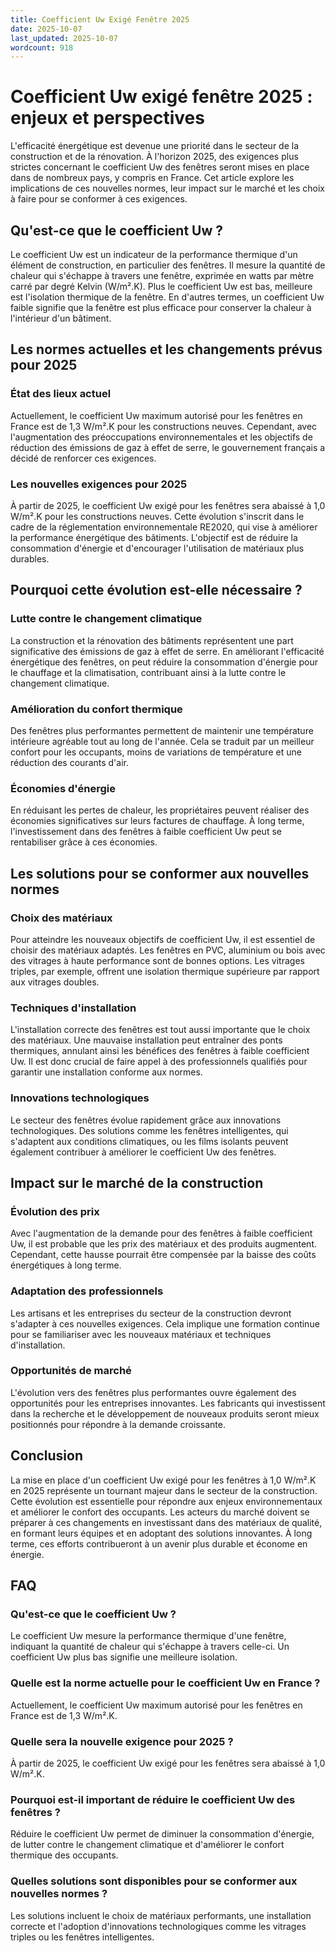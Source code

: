 ```yaml
---
title: Coefficient Uw Exigé Fenêtre 2025
date: 2025-10-07
last_updated: 2025-10-07
wordcount: 918
---
```


# Coefficient Uw exigé fenêtre 2025 : enjeux et perspectives

L'efficacité énergétique est devenue une priorité dans le secteur de la construction et de la rénovation. À l'horizon 2025, des exigences plus strictes concernant le coefficient Uw des fenêtres seront mises en place dans de nombreux pays, y compris en France. Cet article explore les implications de ces nouvelles normes, leur impact sur le marché et les choix à faire pour se conformer à ces exigences.

## Qu'est-ce que le coefficient Uw ?

Le coefficient Uw est un indicateur de la performance thermique d'un élément de construction, en particulier des fenêtres. Il mesure la quantité de chaleur qui s'échappe à travers une fenêtre, exprimée en watts par mètre carré par degré Kelvin (W/m².K). Plus le coefficient Uw est bas, meilleure est l'isolation thermique de la fenêtre. En d'autres termes, un coefficient Uw faible signifie que la fenêtre est plus efficace pour conserver la chaleur à l'intérieur d'un bâtiment.

## Les normes actuelles et les changements prévus pour 2025

### État des lieux actuel

Actuellement, le coefficient Uw maximum autorisé pour les fenêtres en France est de 1,3 W/m².K pour les constructions neuves. Cependant, avec l'augmentation des préoccupations environnementales et les objectifs de réduction des émissions de gaz à effet de serre, le gouvernement français a décidé de renforcer ces exigences.

### Les nouvelles exigences pour 2025

À partir de 2025, le coefficient Uw exigé pour les fenêtres sera abaissé à 1,0 W/m².K pour les constructions neuves. Cette évolution s'inscrit dans le cadre de la réglementation environnementale RE2020, qui vise à améliorer la performance énergétique des bâtiments. L'objectif est de réduire la consommation d'énergie et d'encourager l'utilisation de matériaux plus durables.

## Pourquoi cette évolution est-elle nécessaire ?

### Lutte contre le changement climatique

La construction et la rénovation des bâtiments représentent une part significative des émissions de gaz à effet de serre. En améliorant l'efficacité énergétique des fenêtres, on peut réduire la consommation d'énergie pour le chauffage et la climatisation, contribuant ainsi à la lutte contre le changement climatique.

### Amélioration du confort thermique

Des fenêtres plus performantes permettent de maintenir une température intérieure agréable tout au long de l'année. Cela se traduit par un meilleur confort pour les occupants, moins de variations de température et une réduction des courants d'air.

### Économies d'énergie

En réduisant les pertes de chaleur, les propriétaires peuvent réaliser des économies significatives sur leurs factures de chauffage. À long terme, l'investissement dans des fenêtres à faible coefficient Uw peut se rentabiliser grâce à ces économies.

## Les solutions pour se conformer aux nouvelles normes

### Choix des matériaux

Pour atteindre les nouveaux objectifs de coefficient Uw, il est essentiel de choisir des matériaux adaptés. Les fenêtres en PVC, aluminium ou bois avec des vitrages à haute performance sont de bonnes options. Les vitrages triples, par exemple, offrent une isolation thermique supérieure par rapport aux vitrages doubles.

### Techniques d'installation

L'installation correcte des fenêtres est tout aussi importante que le choix des matériaux. Une mauvaise installation peut entraîner des ponts thermiques, annulant ainsi les bénéfices des fenêtres à faible coefficient Uw. Il est donc crucial de faire appel à des professionnels qualifiés pour garantir une installation conforme aux normes.

### Innovations technologiques

Le secteur des fenêtres évolue rapidement grâce aux innovations technologiques. Des solutions comme les fenêtres intelligentes, qui s'adaptent aux conditions climatiques, ou les films isolants peuvent également contribuer à améliorer le coefficient Uw des fenêtres.

## Impact sur le marché de la construction

### Évolution des prix

Avec l'augmentation de la demande pour des fenêtres à faible coefficient Uw, il est probable que les prix des matériaux et des produits augmentent. Cependant, cette hausse pourrait être compensée par la baisse des coûts énergétiques à long terme.

### Adaptation des professionnels

Les artisans et les entreprises du secteur de la construction devront s'adapter à ces nouvelles exigences. Cela implique une formation continue pour se familiariser avec les nouveaux matériaux et techniques d'installation.

### Opportunités de marché

L'évolution vers des fenêtres plus performantes ouvre également des opportunités pour les entreprises innovantes. Les fabricants qui investissent dans la recherche et le développement de nouveaux produits seront mieux positionnés pour répondre à la demande croissante.

## Conclusion

La mise en place d'un coefficient Uw exigé pour les fenêtres à 1,0 W/m².K en 2025 représente un tournant majeur dans le secteur de la construction. Cette évolution est essentielle pour répondre aux enjeux environnementaux et améliorer le confort des occupants. Les acteurs du marché doivent se préparer à ces changements en investissant dans des matériaux de qualité, en formant leurs équipes et en adoptant des solutions innovantes. À long terme, ces efforts contribueront à un avenir plus durable et économe en énergie.

## FAQ

### Qu'est-ce que le coefficient Uw ?

Le coefficient Uw mesure la performance thermique d'une fenêtre, indiquant la quantité de chaleur qui s'échappe à travers celle-ci. Un coefficient Uw plus bas signifie une meilleure isolation.

### Quelle est la norme actuelle pour le coefficient Uw en France ?

Actuellement, le coefficient Uw maximum autorisé pour les fenêtres en France est de 1,3 W/m².K.

### Quelle sera la nouvelle exigence pour 2025 ?

À partir de 2025, le coefficient Uw exigé pour les fenêtres sera abaissé à 1,0 W/m².K.

### Pourquoi est-il important de réduire le coefficient Uw des fenêtres ?

Réduire le coefficient Uw permet de diminuer la consommation d'énergie, de lutter contre le changement climatique et d'améliorer le confort thermique des occupants.

### Quelles solutions sont disponibles pour se conformer aux nouvelles normes ?

Les solutions incluent le choix de matériaux performants, une installation correcte et l'adoption d'innovations technologiques comme les vitrages triples ou les fenêtres intelligentes.